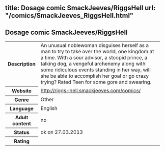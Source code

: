 title: Dosage comic SmackJeeves/RiggsHell
url: "/comics/SmackJeeves_RiggsHell.html"
---
Dosage comic SmackJeeves/RiggsHell
-----------------------------------------

<table class="comicinfo">
<tr>
<th>Description</th><td>An unusual noblewoman disguises herself as a man to try to take over the world, one kingdom at a time. With a sour advisor, a stoopid prince, a talking dog, a vengeful archenemy along with some ridiculous events standing in her way, will she be able to accomplish her goal or go crazy trying? Rated Teen for some gore and swearing.</td>
</tr>
<tr>
<th>Website</th><td><a href="http://riggs-hell.smackjeeves.com/comics/">http://riggs-hell.smackjeeves.com/comics/</a></td>
</tr>
<tr>
<th>Genre</th><td>Other</td>
</tr>
<tr>
<th>Language</th><td>English</td>
</tr>
<tr>
<th>Adult content</th><td>no</td>
</tr>
<tr>
<th>Status</th><td>ok on 27.03.2013</td>
</tr>
<tr>
<th>Rating</th><td><div class="g-plusone" data-size="standard" data-annotation="bubble"
 data-href="http://riggs-hell.smackjeeves.com/comics/"></div></td>
</tr>
</table>
<script type="text/javascript">
  (function() {
    var po = document.createElement('script'); po.type = 'text/javascript'; po.async = true;
    po.src = 'https://apis.google.com/js/plusone.js';
    var s = document.getElementsByTagName('script')[0]; s.parentNode.insertBefore(po, s);
  })();
</script>
